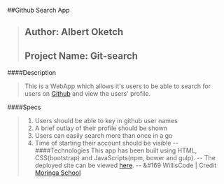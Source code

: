 ##Github Search App
>Author: Albert Oketch
> --
>Project Name: Git-search
> --

####Description
>This is a WebApp which allows it's users to be able to search for users on [Github](https://github.com/) and view the users' profile.

####Specs
>1. Users should be able to key in github user names
>2. A brief outlay of their profile should be shown
>3. Users can easily search more than once in a go
>4. Time of starting their account should be visible
>--
####Technologies
>This app has been built using HTML, CSS(bootstrap) and JavaScripts(npm, bower and gulp).
>--
>The deployed site can be viewed [here](http://submariner-tubing-73212.netlify.com/).
>--
>&#169 WillisCode | Credit [Moringa School](http://moringaschool.com/)
